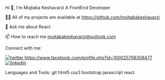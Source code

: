 Hi 👋, I'm Mojtaba Keshavarzi
A FrontEnd Developer

👨‍💻 All of my projects are available at https://github.com/mojtabakeshavarzi

💬 Ask me about React

📫 How to reach me mojtabakeshavarzi@outlook.com

Connect with me:
 
[![twitter](https://user-images.githubusercontent.com/77697725/231740758-6acb611d-eddc-48ad-a883-eb126dabad1e.png)
](twitter.com/mojtaba62339516) 
https://www.facebook.com/profile.php?id=100025758308477 
[![linkedin](https://user-images.githubusercontent.com/77697725/231741181-78a78844-75b9-47ee-a99e-c112c3d9feb6.png)
](https://www.linkedin.com/in/mojtaba-keshavarzi-561460195/)

Languages and Tools:
git html5 css3 bootstrap javascript react
